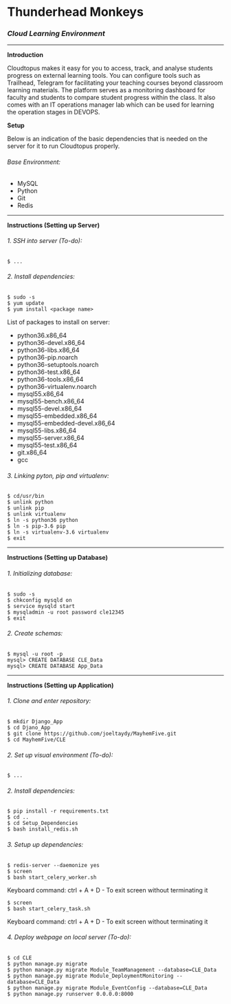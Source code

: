 # Thunderhead Monkeys
### _**Cloud Learning Environment**_

--------------------------------------------------------------------------------

**Introduction**

Cloudtopus makes it easy for you to access, track, and analyse students progress on external learning tools. You can configure tools such as Trailhead, Telegram for facilitating your teaching courses beyond classroom learning materials. The platform serves as a monitoring dashboard for faculty and students to compare student progress within the class. It also comes with an IT operations manager lab which can be used for learning the operation stages in DEVOPS.

**Setup**

Below is an indication of the basic dependencies that is needed on the server for it to run Cloudtopus properly.

###### Base Environment:
* MySQL
* Python
* Git
* Redis

--------------------------------------------------------------------------------

**Instructions (Setting up Server)**
###### 1. SSH into server (To-do):

    $ ...

###### 2. Install dependencies:

    $ sudo -s
    $ yum update
    $ yum install <package name>

List of packages to install on server:

 - python36.x86_64
 - python36-devel.x86_64
 - python36-libs.x86_64
 - python36-pip.noarch
 - python36-setuptools.noarch
 - python36-test.x86_64
 - python36-tools.x86_64
 - python36-virtualenv.noarch
 - mysql55.x86_64
 - mysql55-bench.x86_64
 - mysql55-devel.x86_64
 - mysql55-embedded.x86_64
 - mysql55-embedded-devel.x86_64
 - mysql55-libs.x86_64
 - mysql55-server.x86_64
 - mysql55-test.x86_64
 - git.x86_64
 - gcc

###### 3. Linking pyton, pip and virtualenv:

    $ cd/usr/bin
    $ unlink python
    $ unlink pip
    $ unlink virtualenv
    $ ln -s python36 python
    $ ln -s pip-3.6 pip
    $ ln -s virtualenv-3.6 virtualenv
    $ exit

--------------------------------------------------------------------------------

**Instructions (Setting up Database)**
###### 1. Initializing database:

    $ sudo -s
    $ chkconfig mysqld on
    $ service mysqld start
    $ mysqladmin -u root password cle12345
    $ exit

###### 2. Create schemas:

    $ mysql -u root -p
    mysql> CREATE DATABASE CLE_Data
    mysql> CREATE DATABASE App_Data

--------------------------------------------------------------------------------

**Instructions (Setting up Application)**
###### 1. Clone and enter repository:

    $ mkdir Django_App
    $ cd Djano_App
    $ git clone https://github.com/joeltaydy/MayhemFive.git
    $ cd MayhemFive/CLE

###### 2. Set up visual environment (To-do):

    $ ...

###### 2. Install dependencies:

    $ pip install -r requirements.txt
    $ cd ..
    $ cd Setup_Dependencies
    $ bash install_redis.sh

###### 3. Setup up dependencies:

    $ redis-server --daemonize yes
    $ screen
    $ bash start_celery_worker.sh

Keyboard command: ctrl + A + D - To exit screen without terminating it

    $ screen
    $ bash start_celery_task.sh

Keyboard command: ctrl + A + D - To exit screen without terminating it

###### 4. Deploy webpage on local server (To-do):

    $ cd CLE
    $ python manage.py migrate
    $ python manage.py migrate Module_TeamManagement --database=CLE_Data
    $ python manage.py migrate Module_DeploymentMonitoring --database=CLE_Data
    $ python manage.py migrate Module_EventConfig --database=CLE_Data
    $ python manage.py runserver 0.0.0.0:8000
